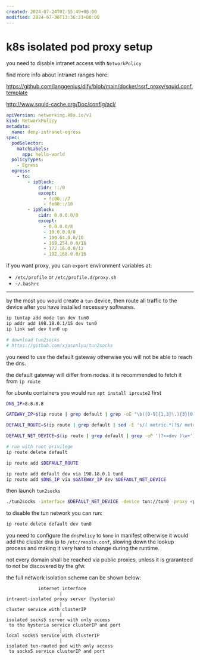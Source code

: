 ```yaml
---
created: 2024-07-24T07:55:49+08:00
modified: 2024-07-30T13:36:21+08:00
---
```


# k8s isolated pod proxy setup

you need to disable intranet access with `NetworkPolicy`

find more info about intranet ranges here:

https://github.com/langgenius/dify/blob/main/docker/ssrf_proxy/squid.conf.template

http://www.squid-cache.org/Doc/config/acl/

```yaml
apiVersion: networking.k8s.io/v1
kind: NetworkPolicy
metadata:
  name: deny-intranet-egress
spec:
  podSelector:
    matchLabels:
      app: hello-world
  policyTypes:
    - Egress
  egress:
    - to:
        - ipBlock:
            cidr: ::/0
            except:
              - fc00::/7
              - fe80::/10
        - ipBlock:
            cidr: 0.0.0.0/0
            except:
              - 0.0.0.0/8
              - 10.0.0.0/8
              - 100.64.0.0/10
              - 169.254.0.0/16
              - 172.16.0.0/12
              - 192.168.0.0/16
```

if you want proxy, you can `export` environment variables at:

- `/etc/profile` or `/etc/profile.d/proxy.sh`
- `~/.bashrc`

---

by the most you would create a `tun` device, then route all traffic to the device after you have installed necessary softwares.

```bash
ip tuntap add mode tun dev tun0
ip addr add 198.18.0.1/15 dev tun0
ip link set dev tun0 up

# download tun2socks
# https://github.com/xjasonlyu/tun2socks
```

you need to use the default gateway otherwise you will not be able to reach the dns.

the default gateway will differ from nodes. it is recommended to fetch it from `ip route`

for ubuntu containers you would run `apt install iproute2` first

```bash
DNS_IP=8.8.8.8

GATEWAY_IP=$(ip route | grep default | grep -oE "\b([0-9]{1,3}\.){3}[0-9]{1,3}\b")

DEFAULT_ROUTE=$(ip route | grep default | sed -E 's/( metric.*)?$/ metric 100/g;')

DEFAULT_NET_DEVICE=$(ip route | grep default | grep -oP '(?<=dev )\w+')

# run with root privilege
ip route delete default

ip route add $DEFAULT_ROUTE

ip route add default dev via 198.18.0.1 tun0
ip route add $DNS_IP via $GATEWAY_IP dev $DEFAULT_NET_DEVICE
```

then launch `tun2socks`

```bash
./tun2socks -interface $DEFAULT_NET_DEVICE -device tun://tun0 -proxy <proxy_protocol>://<proxy_address>
```

to disable the tun network you can run:

```bash
ip route delete default dev tun0
```

you need to configure the `dnsPolicy` to `None` in manifest otherwise it would add the cluster dns ip to `/etc/resolv.conf`, slowing down the lookup process and making it very hard to change during the runtime.

not every domain shall be reached via public proxies, unless it is graranteed to not be discovered by the gfw.

the full network isolation scheme can be shown below:

```
            internet interface
                    |
intranet-isolated proxy server (hysteria)
                    |
cluster service with clusterIP
                    |
isolated socks5 server with only access
 to the hysteria service clusterIP and port
                    |
local socks5 service with clusterIP
                    |
isolated tun-routed pod with only access 
 to socks5 service clusterIP and port

```
